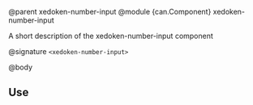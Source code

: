 @parent xedoken-number-input
@module {can.Component} xedoken-number-input <xedoken-number-input>

A short description of the xedoken-number-input component

@signature `<xedoken-number-input>`

@body

## Use

